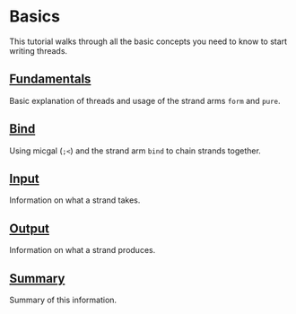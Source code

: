 # Basics

This tutorial walks through all the basic concepts you need to know to
start writing threads.

## [Fundamentals](userspace/threads/tutorials/basics/fundamentals)

Basic explanation of threads and usage of the strand arms `form` and `pure`.

## [Bind](userspace/threads/tutorials/basics/bind)

Using micgal (`;<`) and the strand arm `bind` to chain strands together.

## [Input](userspace/threads/tutorials/basics/input)

Information on what a strand takes.

## [Output](userspace/threads/tutorials/basics/output)

Information on what a strand produces.

## [Summary](userspace/threads/tutorials/basics/summary)

Summary of this information.

